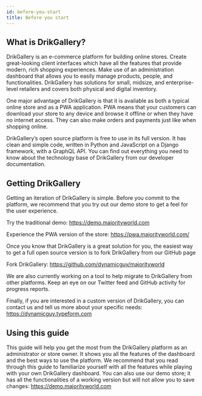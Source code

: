 ```yaml
---
id: before-you-start
title: Before you start
---
```


## What is DrikGallery?

DrikGallery is an e-commerce platform for building online stores. Create great-looking client interfaces which have all the features that provide modern, rich shopping experiences. Make use of an administration dashboard that allows you to easily manage products, people, and functionalities. DrikGallery has solutions for small, midsize, and enterprise-level retailers and covers both physical and digital inventory.

One major advantage of DrikGallery is that it is available as both a typical online store and as a PWA application. PWA means that your customers can download your store to any device and browse it offline or when they have no internet access. They can also make orders and payments just like when shopping online.

DrikGallery’s open source platform is free to use in its full version. It has clean and simple code, written in Python and JavaScript on a Django framework, with a GraphQL API. You can find out everything you need to know about the technology base of DrikGallery from our developer documentation.


## Getting DrikGallery

Getting an iteration of DrikGallery is simple. Before you commit to the platform, we recommend that you try out our demo store to get a feel for the user experience.

Try the traditional demo: https://demo.majorityworld.com

Experience the PWA version of the store: https://pwa.majorityworld.com/

Once you know that DrikGallery is a great solution for you, the easiest way to get a full open source version is to fork DrikGallery from our GitHub page 

Fork DrikGallery: https://github.com/dynamicguy/majorityworld

We are also currently working on a tool to help migrate to DrikGallery from other platforms. Keep an eye on our Twitter feed and GitHub activity for progress reports.

Finally, if you are interested in a custom version of DrikGallery, you can contact us and tell us more about your specific needs: https://dynamicguy.typeform.com


## Using this guide

This guide will help you get the most from the DrikGallery platform as an administrator or store owner. It shows you all the features of the dashboard and the best ways to use the platform. We recommend that you read through this guide to familiarize yourself with all the features while playing with your own DrikGallery dashboard. You can also use our demo store; it has all the functionalities of a working version but will not allow you to save changes: https://demo.majorityworld.com